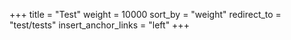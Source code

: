 +++
title = "Test"
weight = 10000
sort_by = "weight"
redirect_to = "test/tests"
insert_anchor_links = "left"
+++
